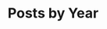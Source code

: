 ---
title: "Posts by Year"
permalink: /archive/
layout: posts
author_profile: true
header:
    image: /assets/images/HartmanRocks.jpg
---